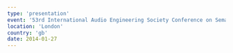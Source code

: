 ```yaml
---
type: 'presentation'
event: '53rd International Audio Engineering Society Conference on Semantic Audio'
location: 'London'
country: 'gb'
date: 2014-01-27
---
```

